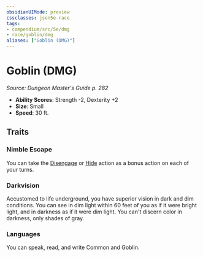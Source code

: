```yaml
---
obsidianUIMode: preview
cssclasses: json5e-race
tags:
- compendium/src/5e/dmg
- race/goblin/dmg
aliases: ["Goblin (DMG)"]
---
```

# Goblin (DMG)
*Source: Dungeon Master's Guide p. 282*  

- **Ability Scores**: Strength -2, Dexterity +2
- **Size**: Small
- **Speed**: 30 ft.

## Traits

### Nimble Escape

You can take the [Disengage](/Systems/5e/rules/actions.md#Disengage) or [Hide](/Systems/5e/rules/actions.md#Hide) action as a bonus action on each of your turns.

### Darkvision

Accustomed to life underground, you have superior vision in dark and dim conditions. You can see in dim light within 60 feet of you as if it were bright light, and in darkness as if it were dim light. You can't discern color in darkness, only shades of gray.

### Languages

You can speak, read, and write Common and Goblin.
